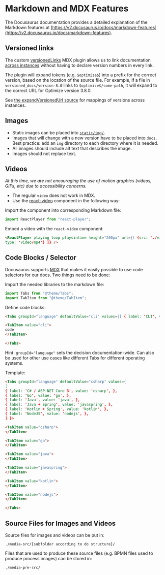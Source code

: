 # Markdown and MDX Features

The Docusaurus documentation provides a detailed explanation of the Markdown features at [https://v2.docusaurus.io/docs/markdown-features](https://v2.docusaurus.io/docs/markdown-features).

## Versioned links

The custom [versionedLinks](https://github.com/camunda/camunda-platform-docs/blob/930a0c384b48be27d0bc66216015404f67716f61/src/mdx/versionedLinks.js) MDX plugin allows us to link documentation [across instances](./documentation-guidelines.md#docs-vs-optimize) without having to declare version numbers in every link.

The plugin will expand tokens (e.g. `$optimize$`) into a prefix for the correct version, based on the location of the source file. For example, if a file in `versioned_docs/version-8.0` links to `$optimize$/some-path`, it will expand to the correct URL for Optimize version 3.8.0.

See [the expandVersionedUrl source](https://github.com/camunda/camunda-platform-docs/blob/930a0c384b48be27d0bc66216015404f67716f61/src/mdx/expandVersionedUrl.js#L1-L23) for mappings of versions across instances.

## Images

- Static images can be placed into [`static/img/`](./static/img/).
- Images that will change with a new version have to be placed into `docs`. Best practice: add an `img` directory to each directory where it is needed.
- All images should include alt text that describes the image.
- Images should not replace text.

## Videos

_At this time, we are not encouraging the use of motion graphics (videos, GIFs, etc) due to accessibility concerns._

- The regular `video` does not work in MDX.
- Use the [react-video](https://www.npmjs.com/package/react-player) component in the following way:

Import the component into corresponding Markdown file:

```js
import ReactPlayer from "react-player";
```

Embed a video with the `react-video` component:

```html
<ReactPlayer playing loop playsinline height="200px" url={[ {src: './video.mp4',
type: 'video/mp4'} ]} />
```

## Code Blocks / Selector

Docusaurus supports [MDX](https://mdxjs.com/) that makes it easily possible to use code selectors for our docs. Two things need to be done:

Import the needed libraries to the markdown file:

```js
import Tabs from "@theme/Tabs";
import TabItem from "@theme/TabItem";
```

Define code blocks:

```html
<Tabs groupId="language" defaultValue="cli" values={[ { label: 'CLI', value: 'cli', }, ] }>

<TabItem value="cli">
code
</TabItem>

</Tabs>
```

Hint: `groupId="language"` sets the decision documentation-wide. Can also be used for other use cases like different Tabs for different operating systems.

Template:

```html
<Tabs groupId="language" defaultValue="csharp" values={
[
{ label: 'C# / ASP.NET Core 3', value: 'csharp', },
{ label: 'Go', value: 'go', },
{ label: 'Java', value: 'java', },
{ label: 'Java + Spring', value: 'javaspring', },
{ label: 'Kotlin + Spring', value: 'kotlin', },
{ label: 'NodeJS', value: 'nodejs', },
] }>

<TabItem value="csharp">
</TabItem>

<TabItem value="go">
</TabItem>

<TabItem value="java">
</TabItem>

<TabItem value="javaspring">
</TabItem>

<TabItem value="kotlin">
</TabItem>

<TabItem value="nodejs">
</TabItem>

</Tabs>
```

## Source Files for Images and Videos

Source files for images and videos can be put in:

`./media-src/[subfolder according to do structure]/`

Files that are used to produce these source files (e.g. BPMN files used to produce process images) can be stored in:

`./media-pre-src/`
